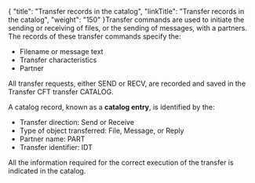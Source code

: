 {
    "title": "Transfer records in the catalog",
    "linkTitle": "Transfer records in the catalog",
    "weight": "150"
}Transfer commands are used to initiate the sending or receiving of files,
or the sending of messages, with a partners. The
records of these transfer commands specify the:

- Filename or message
    text
- Transfer characteristics
- Partner

All transfer requests, either SEND or RECV, are recorded and saved in
the Transfer CFT transfer CATALOG.

A catalog record, known as a **catalog
entry**, is identified by the:

- Transfer direction:
    Send or Receive
- Type of object
    transferred: File, Message, or Reply
- Partner name: PART
- Transfer identifier:
    IDT

All the information required for the correct execution of the transfer
is indicated in the catalog.

